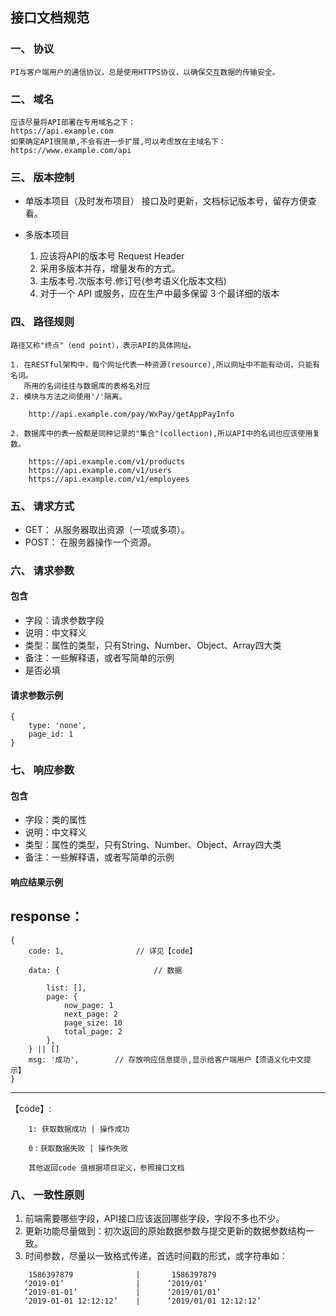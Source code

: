 ## 接口文档规范

### 一、 协议
    PI与客户端用户的通信协议，总是使用HTTPS协议，以确保交互数据的传输安全。
### 二、 域名
    应该尽量将API部署在专用域名之下：                         https://api.example.com
    如果确定API很简单,不会有进一步扩展,可以考虑放在主域名下：   https://www.example.com/api
### 三、 版本控制

- 单版本项目（及时发布项目）
    接口及时更新，文档标记版本号，留存方便查看。
    
- 多版本项目

    1. 应该将API的版本号 Request Header
    2. 采用多版本并存，增量发布的方式。
    3. 主版本号.次版本号.修订号(参考语义化版本文档)
    4. 对于一个 API 或服务，应在生产中最多保留 3 个最详细的版本
### 四、 路径规则
    路径又称"终点"（end point），表示API的具体网址。
      
    1. 在RESTful架构中，每个网址代表一种资源(resource),所以网址中不能有动词，只能有名词。
       所用的名词往往与数据库的表格名对应
    2. 模块与方法之间使用'/'隔离。
    
        http://api.example.com/pay/WxPay/getAppPayInfo
        
    2. 数据库中的表一般都是同种记录的"集合"(collection),所以API中的名词也应该使用复数。
        
        https://api.example.com/v1/products
        https://api.example.com/v1/users
        https://api.example.com/v1/employees
            
### 五、 请求方式

- GET：    从服务器取出资源（一项或多项）。
- POST：   在服务器操作一个资源。
    
### 六、 请求参数

#### 包含
- 字段：请求参数字段
- 说明：中文释义
- 类型：属性的类型，只有String、Number、Object、Array四大类
- 备注：一些解释语，或者写简单的示例
- 是否必填

#### 请求参数示例
```
{
    type: 'none',
    page_id: 1
}
```
### 七、 响应参数

#### 包含
- 字段：类的属性
- 说明：中文释义
- 类型：属性的类型，只有String、Number、Object、Array四大类
- 备注：一些解释语，或者写简单的示例

#### 响应结果示例
response：
----------------------------------------
```
{
    code: 1,                // 详见【code】
    
    data: {                     // 数据
        
        list: [],
        page: {
            now_page: 1
            next_page: 2
            page_size: 10
            total_page: 2
        },      
    } || []
    msg: '成功',        // 存放响应信息提示,显示给客户端用户【须语义化中文提示】
}
```
----------------------------------------
【code】:

```
    1: 获取数据成功 | 操作成功         
        
    0：获取数据失败 | 操作失败

    其他返回code 值根据项目定义，参照接口文档
```
 
    
### 八、 一致性原则

1. 前端需要哪些字段，API接口应该返回哪些字段，字段不多也不少。
2. 更新功能尽量做到：初次返回的原始数据参数与提交更新的数据参数结构一致。
3. 时间参数，尽量以一致格式传递，首选时间戳的形式，或字符串如：

```
    1586397879              |       1586397879
   ‘2019-01’                |      ‘2019/01’
   ‘2019-01-01’             |      ‘2019/01/01’
   ‘2019-01-01 12:12:12’    |      ‘2019/01/01 12:12:12’
```



